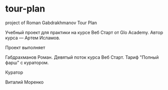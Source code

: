 # tour-plan

project of Roman Gabdrakhmanov
Tour Plan

Учебный проект для практики на курсе Веб Старт от Glo Academy. Автор курса — Артем Исламов.

Проект выполняет

Габдрахманов Роман. Девятый поток курса Веб Старт. Тариф "Полный фарш" с куратором.

Куратор

Виталий Моренко
